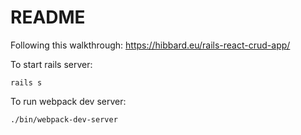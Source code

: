 # README

Following this walkthrough: https://hibbard.eu/rails-react-crud-app/

To start rails server:
```
rails s
```

To run webpack dev server:
```
./bin/webpack-dev-server
```
